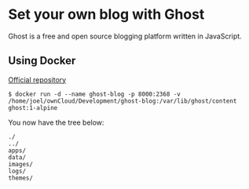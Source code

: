 # Set your own blog with Ghost

Ghost is a free and open source blogging platform written in JavaScript.

## Using Docker

[Official repository](https://hub.docker.com/_/ghost/)

```
$ docker run -d --name ghost-blog -p 8000:2368 -v /home/joel/ownCloud/Development/ghost-blog:/var/lib/ghost/content ghost:1-alpine
``` 

You now have the tree below:
```
./
../
apps/
data/
images/
logs/
themes/
```
